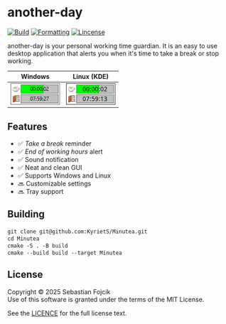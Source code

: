 # another-day
[![Build](https://github.com/KyrietS/another-day/actions/workflows/build.yml/badge.svg)](https://github.com/KyrietS/another-day/actions/workflows/build.yml)
[![Formatting](https://github.com/KyrietS/another-day/actions/workflows/formatting.yml/badge.svg)](https://github.com/KyrietS/another-day/actions/workflows/formatting.yml)
[![Lincense](https://img.shields.io/github/license/KyrietS/another-day)](LICENSE.txt)

another-day is your personal working time guardian. It is an easy to use desktop application that alerts you when it's time to take a break or stop working.

|Windows|Linux (KDE)|
|---|---|
|![gui windows](docs/gui-windows.png)|![gui kde](docs/gui-kde.png)|

## Features

- ✅ *Take a break* reminder
- ✅ *End of working hours* alert
- ✅ Sound notification
- ✅ Neat and clean GUI
- ✅ Supports Windows and Linux
- 🔜 Customizable settings
- 🔜 Tray support

## Building
```
git clone git@github.com:KyrietS/Minutea.git
cd Minutea
cmake -S . -B build
cmake --build build --target Minutea
```

## License

Copyright © 2025 Sebastian Fojcik \
Use of this software is granted under the terms of the MIT License.

See the [LICENCE](LICENSE) for the full license text.
